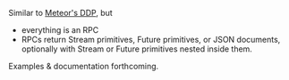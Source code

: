 Similar to [Meteor's DDP](https://github.com/meteor/meteor/blob/master/packages/livedata/DDP.md), but

- everything is an RPC
- RPCs return Stream primitives, Future primitives, or JSON documents, optionally with Stream or Future primitives nested inside them.

Examples & documentation forthcoming.
